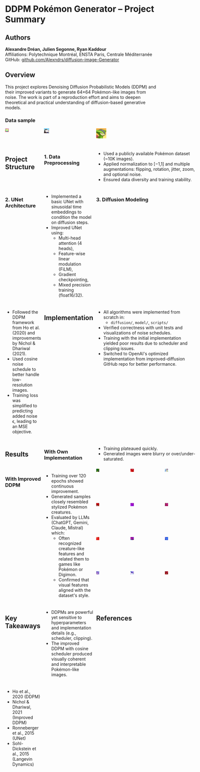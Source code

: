 # DDPM Pokémon Generator – Project Summary

## Authors

**Alexandre Dréan, Julien Segonne, Ryan Kaddour**  
Affiliations: Polytechnique Montréal, ENSTA Paris, Centrale Méditerranée  
GitHub: [github.com/Alexndrs/diffusion-image-Generator](https://github.com/Alexndrs/diffusion-image-Generator)

## Overview

This project explores Denoising Diffusion Probabilistic Models (DDPM) and their improved variants to generate 64×64 Pokémon-like images from noise. The work is part of a reproduction effort and aims to deepen theoretical and practical understanding of diffusion-based generative models.

### Data sample
<div style="display: grid; grid-template-columns: repeat(3, 1fr); grid-template-rows: repeat(4, 1fr); gap: 10px; aspect-ratio: 3/4;">
    <img src="Data sample/Poke1.png" width="10%">
    <img src="Data sample/Poke2.png" width="10%">
    <img src="Data sample/Poke3.png" width="10%">

## Project Structure

### 1. Data Preprocessing

- Used a publicly available Pokémon dataset (~10K images).
- Applied normalization to [−1,1] and multiple augmentations: flipping, rotation, jitter, zoom, and optional noise.
- Ensured data diversity and training stability.

### 2. UNet Architecture

- Implemented a basic UNet with sinusoidal time embeddings to condition the model on diffusion steps.
- Improved UNet using:
  - Multi-head attention (4 heads),
  - Feature-wise linear modulation (FiLM),
  - Gradient checkpointing,
  - Mixed precision training (float16/32).

### 3. Diffusion Modeling

- Followed the DDPM framework from Ho et al. (2020) and improvements by Nichol & Dhariwal (2021).
- Used cosine noise schedule to better handle low-resolution images.
- Training loss was simplified to predicting added noise ϵ, leading to an MSE objective.

## Implementation

- All algorithms were implemented from scratch in:
  - `diffusion/`, `model/`, `scripts/`
- Verified correctness with unit tests and visualizations of noise schedules.
- Training with the initial implementation yielded poor results due to scheduler and clipping issues.
- Switched to OpenAI's optimized implementation from improved-diffusion GitHub repo for better performance.

## Results

### With Own Implementation

- Training plateaued quickly.
- Generated images were blurry or over/under-saturated.

### With Improved DDPM

- Training over 120 epochs showed continuous improvement.
- Generated samples closely resembled stylized Pokémon creatures.
- Evaluated by LLMs (ChatGPT, Gemini, Claude, Mistral) which:
  - Often recognized creature-like features and related them to games like Pokémon or Digimon.
  - Confirmed that visual features aligned with the dataset's style.


<div style="display: grid; grid-template-columns: repeat(3, 1fr); grid-template-rows: repeat(4, 1fr); gap: 10px; aspect-ratio: 3/4;">
    <img src="Final results/1.png" width="10%">
    <img src="Final results/2.png" width="10%">
    <img src="Final results/3.png" width="10%">
    <img src="Final results/4.png" width="10%">
    <img src="Final results/5.png" width="10%">
    <img src="Final results/6.png" width="10%">
    <img src="Final results/7.png" width="10%">
    <img src="Final results/8.png" width="10%">
    <img src="Final results/9.png" width="10%">
    <img src="Final results/10.png" width="10%">
    <img src="Final results/11.png" width="10%">
    <img src="Final results/12.png" width="10%">
</div>

## Key Takeaways

- DDPMs are powerful yet sensitive to hyperparameters and implementation details (e.g., scheduler, clipping).
- The improved DDPM with cosine scheduler produced visually coherent and interpretable Pokémon-like images.

## References

- Ho et al., 2020 (DDPM)
- Nichol & Dhariwal, 2021 (Improved DDPM)
- Ronneberger et al., 2015 (UNet)
- Sohl-Dickstein et al., 2015 (Langevin Dynamics)
